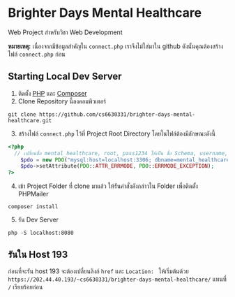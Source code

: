 # Brighter Days Mental Healthcare

Web Project สำหรับวิชา Web Development

**หมายเหตุ:** เนื่องจากมีข้อมูลสำคัญใน `connect.php` เราจึงไม่ใส่มาใน github ดังนั้นคุณต้องสร้างไฟล์ `connect.php` ก่อน

## Starting Local Dev Server

1. ติดตั้ง [PHP](https://php.net/downloads.php) และ [Composer](https://getcomposer.org/download/)
2. Clone Repository นี้ลงคอมพิวเตอร์
```
git clone https://github.com/cs6630331/brighter-days-mental-healthcare.git
```
3. สร้างไฟล์ `connect.php` ไว้ที่ Project Root Directory โดยในไฟล์ต้องมีลักษณะดังนี้
```php
<?php
  // เปลี่ยนชื่อ mental_healthcare, root, pass1234 ให้เป็น ชื่อ Schema, username, และ password ตามลำดับ
	$pdo = new PDO("mysql:host=localhost:3306; dbname=mental_healthcare", "root", "pass1234");
	$pdo->setAttribute(PDO::ATTR_ERRMODE, PDO::ERRMODE_EXCEPTION);
?>
```
4. เข้า Project Folder ที่ clone มาแล้ว ให้รันคำสั่งดังกล่าวใน Folder เพื่อติดตั้ง PHPMailer
```
composer install
```
5. รัน Dev Server
```
php -S localhost:8080
```

## รันใน Host 193
ก่อนที่จะรัน host 193 จะต้องเปลี่ยนลิงก์ `href` และ `Location: ` ให้เริ่มต้นด้วย `https://202.44.40.193/~cs6630331/brighter-days-mental-healthcare/` แทนที่ `/` เรียบร้อยก่อน
